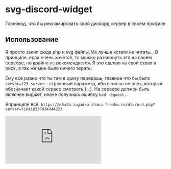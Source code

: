 # svg-discord-widget

Говнокод, что бы рекламировать свой дискорд сервер в своём профиле

## Использование

Я просто залил сюда php и svg файлы. Их лучше кстати не читать... В принципе, если очень хочется, то можно развернуть это на своём сервере, но крайне не рекомендуется. Я это сделал на свой страх и риск, а так же мне было нечего терять:

Ему всё равно что ты там в query передашь, главное что бы было `server=123`. `server` - строковый параметр, ибо в число не влез, который обозначает какой сервер смотреть (...). На сервере должен быть включен виджет, иначе получишь ошибку `bad request.`. 
<!-- даблточка -->

Впринципе всё. `https://e6atb.zagadka-zhana-fresko.ru/discord.php?server=710418337934344223`

![](https://e6atb.zagadka-zhana-fresko.ru/discord.php?server=710418337934344223 "Блять")